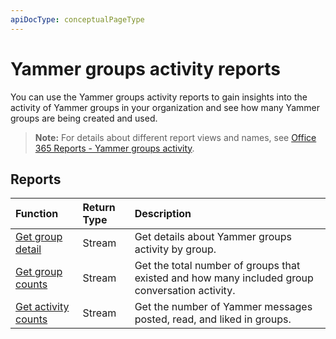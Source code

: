 ```yaml
---
apiDocType: conceptualPageType
---
```

# Yammer groups activity reports

You can use the Yammer groups activity reports to gain insights into the activity of Yammer groups in your organization and see how many Yammer groups are being created and used.

> **Note:** For details about different report views and names, see [Office 365 Reports - Yammer groups activity](https://support.office.com/client/Yammer-groups-activity-report-94dd92ec-ea73-43c6-b51f-2a11fd78aa31).

## Reports

| Function                                 | Return Type | Description                              |
| :--------------------------------------- | :---------- | :--------------------------------------- |
| [Get group detail](../api/reportroot_getyammergroupsactivitydetail.md) | Stream      | Get details about Yammer groups activity by group. |
| [Get group counts](../api/reportroot_getyammergroupsactivitygroupcounts.md) | Stream      | Get the total number of groups that existed and how many included group conversation activity. |
| [Get activity counts](../api/reportroot_getyammergroupsactivitycounts.md) | Stream      | Get the number of Yammer messages posted, read, and liked in groups. |
